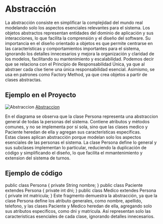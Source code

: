 # Abstracción
La abstracción consiste en simplificar la complejidad del mundo real modelando solo los aspectos esenciales relevantes para el sistema. Los objetos abstractos representan entidades del dominio de aplicación y sus interacciones, lo que facilita la comprensión y el diseño del software. 
Su importancia en el diseño orientado a objetos es que permite centrarse en las caracteristicas y comportamientos importantes para el sistema, ignorando los detalles innecesarios y mejora la organización y claridad de los modelos, facilitando su mantenimiento y escalabilidad.
Podemos decir que se relaciona con el Principio de Responsabilidad Única, ya que al abstraer cada clse tiene una única responsabilidad esencial. Asimismo, se usa en patrones como Factory Method, ya que crea objetos a partir de clases abstractas.

## Ejemplo en el Proyecto
![Abstraccion](https://github.com/user-attachments/assets/ba7b355a-59c2-4071-bee7-b659bd788f11)
[Abstraccion](https://drive.google.com/file/d/1Gi27pQN3YWjDA5SK2Mj1WQCnCXDiYr_y/view?usp=sharing)    

En el diagrama se observa que la clase Persona representa una abstraccion general de todas la personas del sistema. Contiene atributos y mètodos comunes, y no se implementa por sí sola, sino que las clases medico y Paciente heredan de ella y agregan sus características especificas.  
Estas clases aplican abstracción porque modelan solo los aspectos esenciales de las personas el sistema. La clase Persona define lo general y sus subclases implementan lo particular, reduciendo la duplicación de código y simplificando el diseño, lo que facilita el mmantenimiento y extension del sistema de turnos.  

## Ejemplo de código
public class Persona {
    private String nombre; 
}
public class Paciente extendes Persona {
    private int dni;
}
public class Medico extendes Persona {
    private int matricula;
}
Este fragmento demuestra la abstracción, ya que la clase Persona define los atributo generales, como nombre, apellido, telefono, y las clases Paciente y Medico heredan de ella, agregando solo sus atributos especificos, como dni y matricula. Así representan solo las caracteristicas esenciales de cada clase, ignorando detalles innecesarios.
